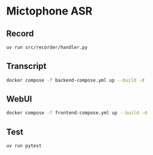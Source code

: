 # Mictophone ASR

## Record

```bash
uv run src/recorder/handler.py

```

## Transcript
```bash
docker compose -f backend-compose.yml up --build -d
```

## WebUI

```bash
docker compose -f frontend-compose.yml up --build -d
```

## Test
```bash
uv run pytest
```

